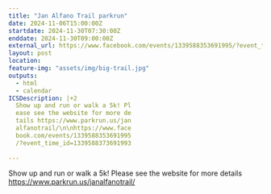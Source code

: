 ```yaml
---
title: "Jan Alfano Trail parkrun"
date: 2024-11-06T15:00:00Z
startdate: 2024-11-30T07:30:00Z
enddate: 2024-11-30T09:00:00Z
external_url: https://www.facebook.com/events/1339588353691995/?event_time_id=1339588373691993
layout: post
location: 
feature-img: "assets/img/big-trail.jpg"
outputs:
  - html
  - calendar
ICSDescription: |+2
  Show up and run or walk a 5k! Pl  ease see the website for more de  tails https://www.parkrun.us/jan  alfanotrail/\n\nhttps://www.face  book.com/events/1339588353691995  /?event_time_id=1339588373691993  
---
```


Show up and run or walk a 5k! Please see the website for more details [https://www.parkrun.us/janalfanotrail/<br>
](https://www.parkrun.us/janalfanotrail/<br>
)  <br>
  
